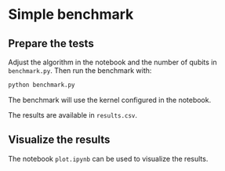 # Simple benchmark

## Prepare the tests

Adjust the algorithm in the notebook and the number of qubits in `benchmark.py`. Then run the benchmark with:

```bash
python benchmark.py
```

The benchmark will use the kernel configured in the notebook.

The results are available in `results.csv`.

## Visualize the results

The notebook `plot.ipynb` can be used to visualize the results.
